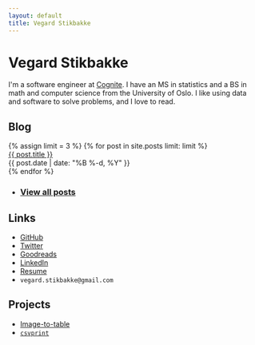 ```yaml
---
layout: default
title: Vegard Stikbakke
---
```


# Vegard Stikbakke

I'm a software engineer at [Cognite](https://cognite.com).
I have an MS in statistics and a BS in math and computer science from the University of Oslo.
I like using data and software to solve problems, and I love to read.

## Blog
<div id="blog-links">
{% assign limit = 3 %}
{% for post in site.posts limit: limit %}
<div class="blog-link">
<a href="{{ post.url }}">{{ post.title }}</a>
<br />{{ post.date | date: "%B %-d, %Y" }}
</div>
{% endfor %}
<ul><li><i class="fas fa-pencil-alt" aria-hidden="true"></i><h3><a href="blog/">View all posts</a></h3></li></ul>
</div>

## Links

<!-- Hacky HTML to get list of links with images and decent placement -->
<div id="links">
    <ul>
        <li>
            <i class="fab fa-github" aria-hidden="true"></i>
            <a href="https://github.com/vegarsti">GitHub</a>
        </li>
        <li>
            <i class="fab fa-twitter" aria-hidden="true"></i>
            <a href="https://twitter.com/vegardstikbakke">Twitter</a>
        </li>
        <li>
            <i class="fab fa-goodreads" aria-hidden="true"></i>
            <a href="https://www.goodreads.com/user/show/3400170-vegard-stikbakke">Goodreads</a>
        </li>
        <li>
            <i class="fab fa-linkedin" aria-hidden="true"></i>
            <a href="https://no.linkedin.com/in/vegardstikbakke">LinkedIn</a>
        </li>
        <li>
            <i class="fas fa-file-alt" aria-hidden="true"></i>
            <a href="assets/pdf/Resume.pdf">Resume</a>
        </li>
        <li>
            <i class="fas fa-envelope" aria-hidden="true"></i>
            <code>vegard.stikbakke@gmail.com</code>
        </li>
    </ul>
</div>

<!-- Old list of links
<i class="fa fa-github" aria-hidden="true"></i> [GitHub](https://github.com/vegarsti)
<br /><i class="fa fa-linkedin" aria-hidden="true"></i> [LinkedIn](https://no.linkedin.com/in/vegardstikbakke)
<br /><i class="fa fa-twitter" aria-hidden="true"></i> [Twitter](https://twitter.com/vegardstikbakke)
<br /><i class="fa fa-envelope-o" aria-hidden="true"></i> [E-mail](mailto:vegard.stikbakke@gmail.com)
<br /><i class="fa fa-file-pdf-o" aria-hidden="true"></i> [Resume](assets/pdf/resume.pdf)
-->

## Projects

- [Image-to-table](http://image-to-table.com)
- [`csvprint`](http://github.com/vegarsti/csvprint)